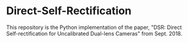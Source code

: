# Direct-Self-Rectification
This repository is the Python implementation of the paper, "DSR: Direct Self-rectification for Uncalibrated Dual-lens Cameras" from Sept. 2018.
